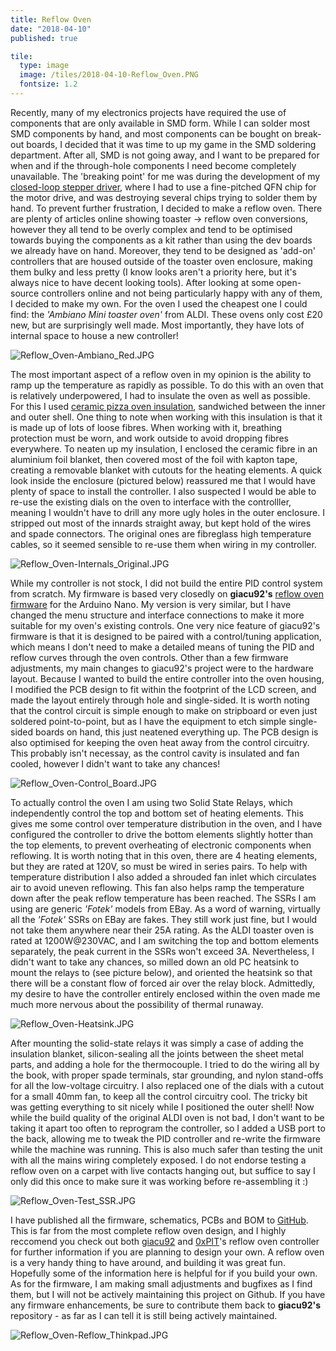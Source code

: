 ```yaml
---
title: Reflow Oven
date: "2018-04-10"
published: true

tile:
  type: image
  image: /tiles/2018-04-10-Reflow_Oven.PNG
  fontsize: 1.2
---
```


Recently, many of my electronics projects have required the use of components that are only available in SMD form. While I can solder most SMD components by hand, and most components can be bought on break-out boards, I decided that it was time to up my game in the SMD soldering department. After all, SMD is not going away, and I want to be prepared for when and if the through-hole components I need become completely unavailable. The 'breaking point' for me was during the development of my [closed-loop stepper driver]({import.meta.env.VITE_BASE_URL}/projects/Stepper_Driver), where I had to use a fine-pitched QFN chip for the motor drive, and was destroying several chips trying to solder them by hand. To prevent further frustration, I decided to make a reflow oven.
There are plenty of articles online showing toaster -> reflow oven conversions, however they all tend to be overly complex and tend to be optimised towards buying the components as a kit rather than using the dev boards we already have on hand. Moreover, they tend to be designed as 'add-on' controllers that are housed outside of the toaster oven enclosure, making them bulky and less pretty (I know looks aren't a priority here, but it's always nice to have decent looking tools). After looking at some open-source controllers online and not being particularly happy with any of them, I decided to make my own.
For the oven I used the cheapest one I could find: the *'Ambiano Mini toaster oven'* from ALDI. These ovens only cost £20 new, but are surprisingly well made. Most importantly, they have lots of internal space to house a new controller!

![Reflow_Oven-Ambiano_Red.JPG]({import.meta.env.VITE_IMAGE_BASE}/posts/Reflow_Oven-Ambiano_Red.JPG)

The most important aspect of a reflow oven in my opinion is the ability to ramp up the temperature as rapidly as possible. To do this with an oven that is relatively underpowered, I had to insulate the oven as well as possible. For this I used [ceramic pizza oven insulation](https://www.ebay.co.uk/itm/Superwool-25mm-x-96kg-Pizza-Oven-Kiln-Forge-fire-proof-insulation/303551929705?hash=item46ad1add69:g:nOEAAOSwYK1bFQUQ), sandwiched between the inner and outer shell. One thing to note when working with this insulation is that it is made up of lots of loose fibres. When working with it, breathing protection must be worn, and work outside to avoid dropping fibres everywhere. To neaten up my insulation, I enclosed the ceramic fibre in an aluminium foil blanket, then covered most of the foil with kapton tape, creating a removable blanket with cutouts for the heating elements.
A quick look inside the enclosure (pictured below) reassured me that I would have plenty of space to install the controller. I also suspected I would be able to re-use the existing dials on the oven to interface with the controlller, meaning I wouldn't have to drill any more ugly holes in the outer enclosure. I stripped out most of the innards straight away, but kept hold of the wires and spade connectors. The original ones are fibreglass high temperature cables, so it seemed sensible to re-use them when wiring in my controller.

![Reflow_Oven-Internals_Original.JPG]({import.meta.env.VITE_IMAGE_BASE}/posts/Reflow_Oven-Internals_Original.JPG)

While my controller is not stock, I did not build the entire PID control system from scratch. My firmware is based very closedly on **giacu92's** [reflow oven firmware](https://github.com/giacu92/Arduino-Reflow-Oven-Controller) for the Arduino Nano. My version is very similar, but I have changed the menu structure and interface connections to make it more suitable for my oven's existing controls. One very nice feature of giacu92's firmware is that it is designed to be paired with a control/tuning application, which means I don't need to make a detailed means of tuning the PID and reflow curves through the oven controls.
Other than a few firmware adjustments, my main changes to giacu92's project were to the hardware layout. Because I wanted to build the entire controller into the oven housing, I modified the PCB design to fit within the footprint of the LCD screen, and made the layout entirely through hole and single-sided. It is worth noting that the control circuit is simple enough to make on stripboard or even just soldered point-to-point, but as I have the equipment to etch simple single-sided boards on hand, this just neatened everything up. The PCB design is also optimised for keeping the oven heat away from the control circuitry. This probably isn't necessay, as the control cavity is insulated and fan cooled, however I didn't want to take any chances!

![Reflow_Oven-Control_Board.JPG]({import.meta.env.VITE_IMAGE_BASE}/posts/Reflow_Oven-Control_Board.JPG)

To actually control the oven I am using two Solid State Relays, which independently control the top and bottom set of heating elements. This gives me some control over temperature distribution in the oven, and I have configured the controller to drive the bottom elements slightly hotter than the top elements, to prevent overheating of electronic components when reflowing. It is worth noting that in this oven, there are 4 heating elements, but they are rated at 120V, so must be wired in series pairs. To help with temperature distribution I also added a shrouded fan inlet which circulates air to avoid uneven reflowing. This fan also helps ramp the temperature down after the peak reflow temperature has been reached.
The SSRs I am using are generic *'Fotek'* models from EBay. As a word of warning, virtually all the *'Fotek'* SSRs on EBay are fakes. They still work just fine, but I would not take them anywhere near their 25A rating. As the ALDI toaster oven is rated at 1200W@230VAC, and I am switching the top and bottom elements separately, the peak current in the SSRs won't exceed 3A. Nevertheless, I didn't want to take any chances, so milled down an old PC heatsink to mount the relays to (see picture below), and oriented the heatsink so that there will be a constant flow of forced air over the relay block. Admittedly, my desire to have the controller entirely enclosed within the oven made me much more nervous about the possibility of thermal runaway.

![Reflow_Oven-Heatsink.JPG]({import.meta.env.VITE_IMAGE_BASE}/posts/Reflow_Oven-Heatsink.JPG)

After mounting the solid-state relays it was simply a case of adding the insulation blanket, silicon-sealing all the joints between the sheet metal parts, and adding a hole for the thermocouple. I tried to do the wiring all by the book, with proper spade terminals, star grounding, and nylon stand-offs for all the low-voltage circuitry. I also replaced one of the dials with a cutout for a small 40mm fan, to keep all the control circuitry cool. The tricky bit was getting everything to sit nicely while I positioned the outer shell!
Now while the build quality of the original ALDI oven is not bad, I don't want to be taking it apart too often to reprogram the controller, so I added a USB port to the back, allowing me to tweak the PID controller and re-write the firmware while the machine was running. This is also much safer than testing the unit with all the mains wiring completely exposed. I do not endorse testing a reflow oven on a carpet with live contacts hanging out, but suffice to say I only did this once to make sure it was working before re-assembling it :)

![Reflow_Oven-Test_SSR.JPG]({import.meta.env.VITE_IMAGE_BASE}/posts/Reflow_Oven-Test_SSR.JPG)

I have published all the firmware, schematics, PCBs and BOM to [GitHub](https://github.com/BOJIT/Aldi-Ambiano-Reflow-Oven). This is far from the most complete reflow oven design, and I highly reccomend you check out both [giacu92](https://github.com/giacu92/Arduino-Reflow-Oven-Controller) and [0xPIT](https://github.com/0xPIT/reflowOvenController)'s reflow oven controller for further information if you are planning to design your own.
A reflow oven is a very handy thing to have around, and building it was great fun. Hopefully some of the information here is helpful for if you build your own. As for the firmware, I am making small adjustments and bugfixes as I find them, but I will not be actively maintaining this project on Github. If you have any firmware enhancements, be sure to contribute them back to **giacu92's** repository - as far as I can tell it is still being actively maintained.

![Reflow_Oven-Reflow_Thinkpad.JPG]({import.meta.env.VITE_IMAGE_BASE}/posts/Reflow_Oven-Reflow_Thinkpad.JPG)
